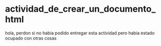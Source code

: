 # actividad_de_crear_un_documento_html
hola, perdon si no habia podido entregar esta actividad pero habia estado ocupado con otras cosas
